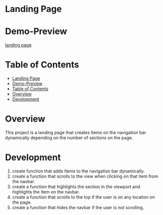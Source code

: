 # Landing Page 

# Demo-Preview
[landing page](https://landing-page-ahmed.netlify.app/).


# Table of Contents
- [Landing Page](#landing-page)
- [Demo-Preview](#demo-preview)
- [Table of Contents](#table-of-contents)
- [Overview](#overview)
- [Development](#development)

# Overview
This project is a landing page that creates Items on the navigation bar dynamically depending on the number of sections on the page.

# Development
1. create function that adds Items to the navigation bar dynamically.
2. create a function that scrolls to the view when clicking on that item from the navbar.
3. create a function that highlights the section in the viewport and highlights the Item on the navbar.
4. create a function that scrolls to the top if the user is on any location on the page.
5. create a function that hides the navbar if the user is not scrolling.


